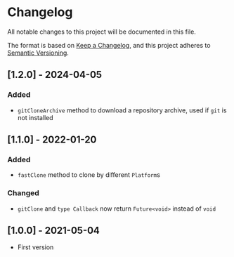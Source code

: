 # Changelog

All notable changes to this project will be documented in this file.

The format is based on [Keep a Changelog](https://keepachangelog.com/en/1.0.0/),
and this project adheres to [Semantic Versioning](https://semver.org/spec/v2.0.0.html).

## [1.2.0] - 2024-04-05

### Added

- `gitCloneArchive` method to download a repository archive, used if `git` is not installed

## [1.1.0] - 2022-01-20

### Added

- `fastClone` method to clone by different `Platform`s

### Changed

- `gitClone` and `type Callback` now return `Future<void>` instead of `void`

## [1.0.0] - 2021-05-04

- First version
